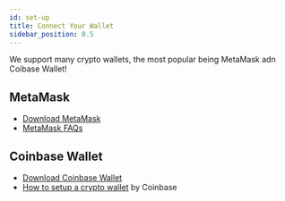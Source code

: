 ```yaml
---
id: set-up
title: Connect Your Wallet
sidebar_position: 0.5
---
```


We support many crypto wallets, the most popular being MetaMask adn Coibase Wallet!

## MetaMask
- [Download MetaMask](https://metamask.io/download/)
- [MetaMask FAQs](https://metamask.io/faqs/)

## Coinbase Wallet
- [Download Coinbase Wallet](https://www.coinbase.com/wallet)
- [How to setup a crypto wallet](https://www.coinbase.com/learn/tips-and-tutorials/how-to-set-up-a-crypto-wallet) by Coinbase
